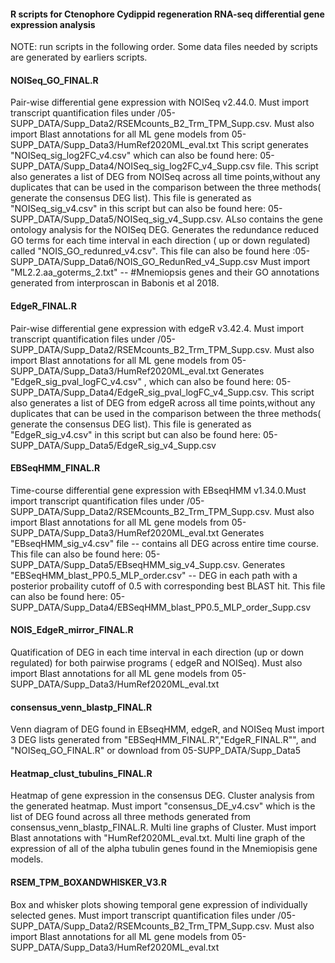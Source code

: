 #### R scripts for Ctenophore Cydippid regeneration RNA-seq differential gene expression analysis

NOTE: run scripts in the following order. Some data files needed by scripts are generated by earliers scripts.

#### NOISeq_GO_FINAL.R

Pair-wise differential gene expression with NOISeq v2.44.0.  Must import transcript quantification files under /05-SUPP_DATA/Supp_Data2/RSEMcounts_B2_Trm_TPM_Supp.csv. Must also import Blast annotations for all ML gene models from 05-SUPP_DATA/Supp_Data3/HumRef2020ML_eval.txt  This script generates "NOISeq_sig_log2FC_v4.csv" which can also be found here: 05-SUPP_DATA/Supp_Data4/NOISeq_sig_log2FC_v4_Supp.csv file. This script also generates a list of DEG from NOISeq across all time points,without any duplicates that can be used in the comparison between the three methods( generate the consensus DEG list). This file is generated as "NOISeq_sig_v4.csv" in this script but can also be found here: 05-SUPP_DATA/Supp_Data5/NOISeq_sig_v4_Supp.csv. ALso contains the gene ontology analysis for the NOISeq DEG. Generates the redundance reduced GO terms for each time interval in each direction ( up or down regulated) called "NOIS_GO_redunred_v4.csv". This file can also be found here :05-SUPP_DATA/Supp_Data6/NOIS_GO_RedunRed_v4_Supp.csv Must import "ML2.2.aa_goterms_2.txt" -- #Mnemiopsis genes and their GO annotations generated from interproscan in Babonis et al 2018. 

#### EdgeR_FINAL.R

Pair-wise differential gene expression with edgeR v3.42.4. Must import transcript quantification files under /05-SUPP_DATA/Supp_Data2/RSEMcounts_B2_Trm_TPM_Supp.csv. Must also import Blast annotations for all ML gene models from 05-SUPP_DATA/Supp_Data3/HumRef2020ML_eval.txt  Generates "EdgeR_sig_pval_logFC_v4.csv" , which can also be found here: 05-SUPP_DATA/Supp_Data4/EdgeR_sig_pval_logFC_v4_Supp.csv.  This script also generates a list of DEG from edgeR across all time points,without any duplicates that can be used in the comparison between the three methods( generate the consensus DEG list). This file is generated as "EdgeR_sig_v4.csv" in this script but can also be found here: 05-SUPP_DATA/Supp_Data5/EdgeR_sig_v4_Supp.csv


#### EBSeqHMM_FINAL.R

Time-course differential gene expression with EBseqHMM v1.34.0.Must import transcript quantification files under /05-SUPP_DATA/Supp_Data2/RSEMcounts_B2_Trm_TPM_Supp.csv. Must also import Blast annotations for all ML gene models from 05-SUPP_DATA/Supp_Data3/HumRef2020ML_eval.txt Generates "EBseqHMM_sig_v4.csv" file -- contains all DEG across entire time course. This file can also be found here:  05-SUPP_DATA/Supp_Data5/EBseqHMM_sig_v4_Supp.csv. Generates "EBSeqHMM_blast_PP0.5_MLP_order.csv" -- DEG in each path with a posterior probaility cutoff of 0.5 with corresponding best BLAST hit. This file can also be found here: 05-SUPP_DATA/Supp_Data4/EBSeqHMM_blast_PP0.5_MLP_order_Supp.csv 

#### NOIS_EdgeR_mirror_FINAL.R

Quatification of DEG in each time interval in each direction (up or down regulated) for both pairwise programs ( edgeR and NOISeq).  Must also import Blast annotations for all ML gene models from 05-SUPP_DATA/Supp_Data3/HumRef2020ML_eval.txt  

#### consensus_venn_blastp_FINAL.R

Venn diagram of DEG found in EBseqHMM, edgeR, and NOISeq 
Must import 3 DEG lists generated from "EBSeqHMM_FINAL.R","EdgeR_FINAL.R"", and "NOISeq_GO_FINAL.R" or download from 05-SUPP_DATA/Supp_Data5


#### Heatmap_clust_tubulins_FINAL.R

Heatmap of gene expression in the consensus DEG.  Cluster analysis from the generated heatmap.  Must import "consensus_DE_v4.csv" which is the list of DEG found across all three methods generated from consensus_venn_blastp_FINAL.R.  Multi line graphs of Cluster.   Must import Blast annotations with "HumRef2020ML_eval.txt. Multi line graph of the expression of all of the alpha tubulin genes found in the Mnemiopisis gene models. 

#### RSEM_TPM_BOXANDWHISKER_V3.R

Box and whisker plots showing temporal gene expression of individually selected genes. Must import transcript quantification files under /05-SUPP_DATA/Supp_Data2/RSEMcounts_B2_Trm_TPM_Supp.csv. Must also import Blast annotations for all ML gene models from 05-SUPP_DATA/Supp_Data3/HumRef2020ML_eval.txt



